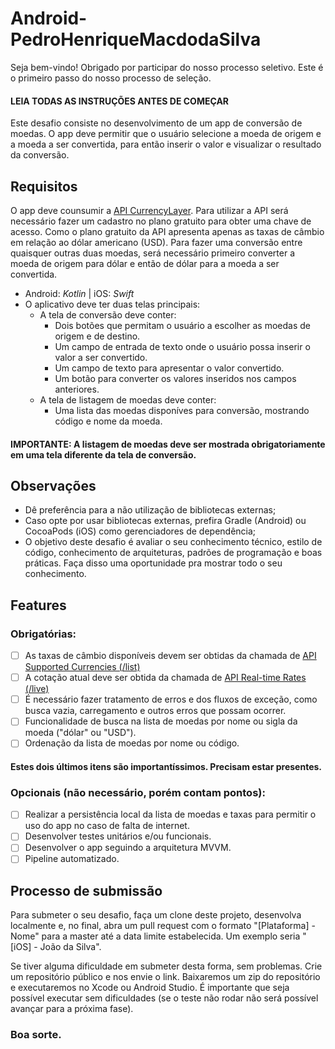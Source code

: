 # Android-PedroHenriqueMacdodaSilva

Seja bem-vindo! Obrigado por participar do nosso processo seletivo. Este é o primeiro passo do nosso processo de seleção.

#### LEIA TODAS AS INSTRUÇÕES ANTES DE COMEÇAR

Este desafio consiste no desenvolvimento de um app de conversão de moedas. O app deve permitir que o usuário selecione a moeda de origem e a moeda a ser convertida, para então inserir o valor e visualizar o resultado da conversão.

## Requisitos

O app deve counsumir a [API CurrencyLayer](https://currencylayer.com/documentation). Para utilizar a API será necessário fazer um cadastro no plano gratuito para obter uma chave de acesso. Como o plano gratuito da API apresenta apenas as taxas de câmbio em relação ao dólar americano (USD).
Para fazer uma conversão entre quaisquer outras duas moedas, será necessário primeiro converter a moeda de origem para dólar e então de dólar para a moeda a ser convertida.

-   Android: _Kotlin_ | iOS: _Swift_
-   O aplicativo deve ter duas telas principais:
    -   A tela de conversão deve conter:
        -   Dois botões que permitam o usuário a escolher as moedas de origem e de destino.
        -   Um campo de entrada de texto onde o usuário possa inserir o valor a ser convertido.
        -   Um campo de texto para apresentar o valor convertido.
        -   Um botão para converter os valores inseridos nos campos anteriores.
    -   A tela de listagem de moedas deve conter:
        -   Uma lista das moedas disponíves para conversão, mostrando código e nome da moeda.
#### IMPORTANTE: A listagem de moedas deve ser mostrada obrigatoriamente em uma tela diferente da tela de conversão.

## Observações

-   Dê preferência para a não utilização de bibliotecas externas;
-   Caso opte por usar bibliotecas externas, prefira Gradle (Android) ou CocoaPods (iOS) como gerenciadores de dependência;
-   O objetivo deste desafio é avaliar o seu conhecimento técnico, estilo de código, conhecimento de arquiteturas, padrões de programação e boas práticas. Faça disso uma oportunidade pra mostrar todo o seu conhecimento.

## Features

### Obrigatórias:

-   [ ] As taxas de câmbio disponíveis devem ser obtidas da chamada de [API Supported Currencies (/list)](https://currencylayer.com/documentation)
-   [ ] A cotação atual deve ser obtida da chamada de [API Real-time Rates (/live)](https://currencylayer.com/documentation)
-   [ ] É necessário fazer tratamento de erros e dos fluxos de exceção, como busca vazia, carregamento e outros erros que possam ocorrer.
-   [ ] Funcionalidade de busca na lista de moedas por nome ou sigla da moeda ("dólar" ou "USD").
-   [ ] Ordenação da lista de moedas por nome ou código.
#### Estes dois últimos itens são importantíssimos. Precisam estar presentes.

### Opcionais (não necessário, porém contam pontos):

-   [ ] Realizar a persistência local da lista de moedas e taxas para permitir o uso do app no caso de falta de internet.
-   [ ] Desenvolver testes unitários e/ou funcionais.
-   [ ] Desenvolver o app seguindo a arquitetura MVVM.
-   [ ] Pipeline automatizado.

## Processo de submissão

Para submeter o seu desafio, faça um clone deste projeto, desenvolva localmente e, no final, abra um pull request com o formato "[Plataforma] - Nome" para a master até a data limite estabelecida. Um exemplo seria "[iOS] - João da Silva".

Se tiver alguma dificuldade em submeter desta forma, sem problemas. Crie um repositório público e nos envie o link. Baixaremos um zip do repositório e executaremos no Xcode ou Android Studio. É importante que seja possível executar sem dificuldades (se o teste não rodar não será possível avançar para a próxima fase).

### Boa sorte.
